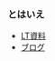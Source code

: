 ### とはいえ
- [LT資料](https://speakerdeck.com/nwiizo/yapc-tokyo-2019-lightning-talks-perl6-zheng-gui-biao-xian-batorufalseli-ce)
- [ブログ](https://hoscon.gmo.jp/blog/1517/)
